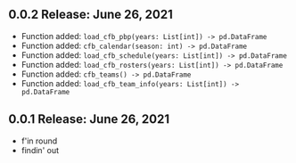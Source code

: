 ## 0.0.2 Release: June 26, 2021
- Function added: `load_cfb_pbp(years: List[int]) -> pd.DataFrame`
- Function added: `cfb_calendar(season: int) -> pd.DataFrame`
- Function added: `load_cfb_schedule(years: List[int]) -> pd.DataFrame`
- Function added: `load_cfb_rosters(years: List[int]) -> pd.DataFrame`
- Function added: `cfb_teams() -> pd.DataFrame`
- Function added: `load_cfb_team_info(years: List[int]) -> pd.DataFrame`

## 0.0.1 Release: June 26, 2021
- f'in round
- findin' out
